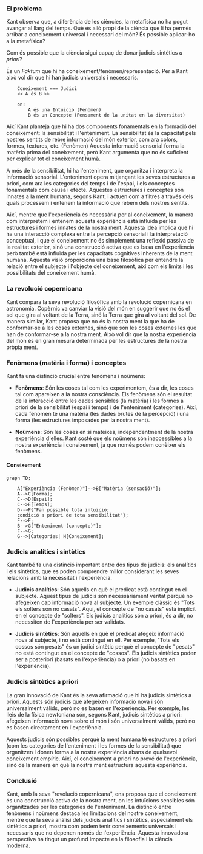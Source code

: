 
### El problema

Kant observa que, a diferència de les ciències, la metafísica no ha pogut avançar al llarg del temps. Què és allò propi de la ciència que li ha permès arribar a coneixement universal i necessari del món? És possible aplicar-ho a la metafísica?

Com és possible que la ciència sigui capaç de donar judicis sintètics *a priori*?

És un *Faktum* que hi ha coneixement/fenòmen/representació. Per a Kant això vol dir que hi han judicis universals i necessaris.

```
    Coneixement === Judici
    << A és B >>

    on:
        A és una Intuïció (Fenòmen)
        B és un Concepte (Pensament de la unitat en la diversitat)
```

Així Kant planteja que hi ha dos components fonamentals en la formació del coneixement: la sensibilitat i l'enteniment. La sensibilitat és la capacitat pels nostres sentits de rebre informació del món exterior, com ara colors, formes, textures, etc. (Fenòmen) Aquesta informació sensorial forma la matèria prima del coneixement, però Kant argumenta que no és suficient per explicar tot el coneixement humà.

A més de la sensibilitat, hi ha l'enteniment, que organitza i interpreta la informació sensorial. L'enteniment opera mitjançant les seves estructures a priori, com ara les categories del temps i de l'espai, i els conceptes fonamentals com causa i efecte. Aquestes estructures i conceptes són innates a la ment humana, segons Kant, i actuen com a filtres a través dels quals processem i entenem la informació que rebem dels nostres sentits.

Així, mentre que l'experiència és necessària per al coneixement, la manera com interpretem i entenem aquesta experiència està influïda per les estructures i formes innates de la nostra ment. Aquesta idea implica que hi ha una interacció complexa entre la percepció sensorial i la interpretació conceptual, i que el coneixement no és simplement una reflexió passiva de la realitat exterior, sinó una construcció activa que es basa en l'experiència però també està influïda per les capacitats cognitives inherents de la ment humana. Aquesta visió proporciona una base filosòfica per entendre la relació entre el subjecte i l'objecte del coneixement, així com els límits i les possibilitats del coneixement humà.

### La revolució copernicana

Kant compara la seva revolució filosòfica amb la revolució copernicana en astronomia. Copèrnic va canviar la visió del món en suggerir que no és el sol que gira al voltant de la Terra, sinó la Terra que gira al voltant del sol. De manera similar, Kant proposa que no és la nostra ment la que ha de conformar-se a les coses externes, sinó que són les coses externes les que han de conformar-se a la nostra ment. Això vol dir que la nostra experiència del món és en gran mesura determinada per les estructures de la nostra pròpia ment.

### Fenòmens (matèria i forma) i conceptes

Kant fa una distinció crucial entre fenòmens i noümens:

- **Fenòmens**: Són les coses tal com les experimentem, és a dir, les coses tal com apareixen a la nostra consciència. Els fenòmens són el resultat de la interacció entre les dades sensibles (la matèria) i les formes a priori de la sensibilitat (espai i temps) i de l'enteniment (categories). Així, cada fenomen té una matèria (les dades brutes de la percepció) i una forma (les estructures imposades per la nostra ment).
  
- **Noümens**: Són les coses en si mateixes, independentment de la nostra experiència d'elles. Kant sosté que els noümens són inaccessibles a la nostra experiència i coneixement, ja que només podem conèixer els fenòmens.

#### Coneixement

```mermaid
graph TD;

    A["Experiència (Fenòmen)"]-->B["Matèria (sensació)"];
    A-->C[Forma];
    C-->D[Espai];
    C-->E[Temps];
    D-->F{"Fan possible tota intuïció; 
    condició a priori de tota sensibilitat"};
    E-->F;
    B-->G["Enteniment (concepte)"];
    F-->G;
    G-->|Categories| H[Coneixement];
```

### Judicis analítics i sintètics

Kant també fa una distinció important entre dos tipus de judicis: els analítics i els sintètics, que es poden comprendre millor considerant les seves relacions amb la necessitat i l'experiència.

- **Judicis analítics**: Són aquells en què el predicat està contingut en el subjecte. Aquest tipus de judicis són necessàriament veritat perquè no afegeixen cap informació nova al subjecte. Un exemple clàssic és "Tots els solters són no casats". Aquí, el concepte de "no casats" està implícit en el concepte de "solters". Els judicis analítics són a priori, és a dir, no necessiten de l'experiència per ser validats.

- **Judicis sintètics**: Són aquells en què el predicat afegeix informació nova al subjecte, i no està contingut en ell. Per exemple, "Tots els cossos són pesats" és un judici sintètic perquè el concepte de "pesats" no està contingut en el concepte de "cossos". Els judicis sintètics poden ser a posteriori (basats en l'experiència) o a priori (no basats en l'experiència).

### Judicis sintètics a priori

La gran innovació de Kant és la seva afirmació que hi ha judicis sintètics a priori. Aquests són judicis que afegeixen informació nova i són universalment vàlids, però no es basen en l'experiència. Per exemple, les lleis de la física newtoniana són, segons Kant, judicis sintètics a priori: afegeixen informació nova sobre el món i són universalment vàlids, però no es basen directament en l'experiència.

Aquests judicis són possibles perquè la ment humana té estructures a priori (com les categories de l'enteniment i les formes de la sensibilitat) que organitzen i donen forma a la nostra experiència abans de qualsevol coneixement empíric. Així, el coneixement a priori no prové de l'experiència, sinó de la manera en què la nostra ment estructura aquesta experiència.

### Conclusió

Kant, amb la seva "revolució copernicana", ens proposa que el coneixement és una construcció activa de la nostra ment, on les intuïcions sensibles són organitzades per les categories de l'enteniment. La distinció entre fenòmens i noümens destaca les limitacions del nostre coneixement, mentre que la seva anàlisi dels judicis analítics i sintètics, especialment els sintètics a priori, mostra com podem tenir coneixements universals i necessaris que no depenen només de l'experiència. Aquesta innovadora perspectiva ha tingut un profund impacte en la filosofia i la ciència moderna.

